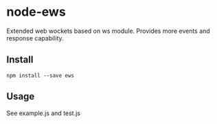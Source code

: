 # node-ews
Extended web wockets based on ws module. Provides more events and response capability.

## Install
`npm install --save ews`

## Usage 
See example.js and test.js
